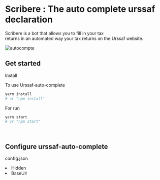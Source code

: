 # Scribere : The auto complete urssaf declaration
 <p>Scribere is a bot that allows you to fill in your tax <br/>returns in an automated way 
your tax returns on the Urssaf website.</p>
 

 ![autocompte](https://user-images.githubusercontent.com/67823632/181995931-7da3fb77-eeb6-4a57-b246-254f5449d804.png)

 <h2>Get started</h2>
 <p>Install</p>
 
 <p>To use Urssaf-auto-complete</p>
 
```bash
yarn install
# or "npm install"
```



<p>For run </p>

```bash
yarn start
# or "npm start"
```

<br/>

<h2>Configure urssaf-auto-complete </h2>

<p>config.json </p>

<li>Hidden</li>
<li>BaseUrl</li>

